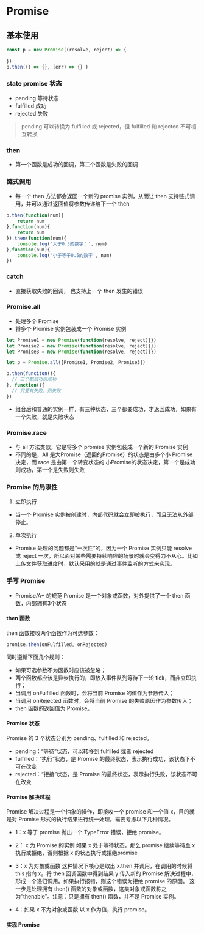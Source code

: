 # Promise

## 基本使用
```js
const p = new Promise((resolve, reject) => {
  
})
p.then(() => {}, (err) => {} )
```
### state promise 状态
- pending 等待状态
- fulfilled 成功
- rejected 失败

> pending 可以转换为 fulfilled 或 rejected，但 fulfilled 和 rejected 不可相互转换

### then
- 第一个函数是成功的回调，第二个函数是失败的回调

### 链式调用
- 每一个 then 方法都会返回一个新的 promise 实例，从而让 then 支持链式调用，并可以通过返回值将参数传递给下一个 then
```js
p.then(function(num){
    return num
},function(num){
    return num
}).then(function(num){
    console.log('大于0.5的数字：', num)
},function(num){
    console.log('小于等于0.5的数字', num)
})
```

### catch 
- 直接获取失败的回调， 也支持上一个 then 发生的错误

### Promise.all 
- 处理多个 Promise
- 将多个 Promise 实例包装成一个 Promise 实例
```js
let Promise1 = new Promise(function(resolve, reject){})
let Promise2 = new Promise(function(resolve, reject){})
let Promise3 = new Promise(function(resolve, reject){})

let p = Promise.all([Promise1, Promise2, Promise3])

p.then(funciton(){
  // 三个都成功则成功  
}, function(){
  // 只要有失败，则失败 
})
```
- 组合后和普通的实例一样，有三种状态，三个都要成功，才返回成功，如果有一个失败，就是失败状态

### Promise.race 
- 与 all 方法类似，它是将多个 promise 实例包装成一个新的 Promise 实例
- 不同的是，All 是大Promise（返回的Promise）的状态是由多个小 Promise 决定，而 race 是由第一个转变状态的 小Promise的状态决定，第一个是成功则成功，第一个是失败则失败

### Promise 的局限性
1. 立即执行
- 当一个 Promise 实例被创建时，内部代码就会立即被执行，而且无法从外部停止。
2. 单次执行
- Promise 处理的问题都是“一次性”的，因为一个 Promise 实例只能 resolve 或 reject 一次，所以面对某些需要持续响应的场景时就会变得力不从心。比如上传文件获取进度时，默认采用的就是通过事件监听的方式来实现。

### 手写 Promise
- Promise/A+ 的规范
Promise 是一个对象或函数，对外提供了一个 then 函数，内部拥有3个状态
#### then 函数
then 函数接收两个函数作为可选参数：
```js
promise.then(onFulfilled, onRejected)
```
同时遵循下面几个规则：
  - 如果可选参数不为函数时应该被忽略；
  - 两个函数都应该是异步执行的，即放入事件队列等待下一轮 tick，而非立即执行；
  - 当调用 onFulfilled 函数时，会将当前 Promise 的值作为参数传入；
  - 当调用 onRejected 函数时，会将当前 Promise 的失败原因作为参数传入；
  - then 函数的返回值为 Promise。

#### Promise 状态
Promise 的 3 个状态分别为 pending、fulfilled 和 rejected。
- pending：“等待”状态，可以转移到 fulfilled 或者 rejected
- fulfilled：“执行”状态，是 Promise 的最终状态，表示执行成功，该状态下不可在改变
- rejected：“拒接”状态，是 Promise 的最终状态，表示执行失败，该状态不可在改变

#### Promise 解决过程
Promise 解决过程是一个抽象的操作，即接收一个 promise 和一个值 x，目的就是对 Promise 形式的执行结果进行统一处理。需要考虑以下几种情况。
- 1：x 等于 promise
抛出一个 TypeError 错误，拒绝 promise。

- 2： x 为 Promise 的实例
如果 x 处于等待状态，那么 promise 继续等待至 x 执行或拒绝，否则根据 x 的状态执行或拒绝promise

- 3：x 为对象或函数
这种情况下核心是取出 x.then 并调用，在调用的时候将 this 指向 x。将 then 回调函数中得到结果 y 传入新的 Promise 解决过程中，形成一个递归调用。如果执行报错，则这个错误为拒绝 promise 的原因。
这一步是处理拥有 then() 函数的对象或函数，这类对象或函数称之为“thenable”。注意：只是拥有 then() 函数，并不是 Promise 实例。

- 4：如果 x 不为对象或函数
以 x 作为值，执行 promise。

#### 实现 Promise
